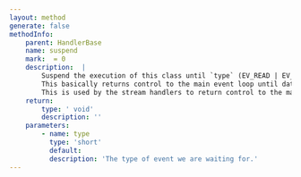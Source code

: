 ```yaml
---
layout: method
generate: false
methodInfo:
    parent: HandlerBase
    name: suspend
    mark:  = 0
    description:  |
        Suspend the execution of this class until `type` (EV_READ | EV_WRITE) is available for this socket.
        This basically returns control to the main event loop until data is available.
        This is used by the stream handlers to return control to the main event loop if they would block when reading from a stream.
    return:
        type: ' void'
        description: ''
    parameters:
        - name: type
          type: 'short'
          default: 
          description: 'The type of event we are waiting for.'
---
```

